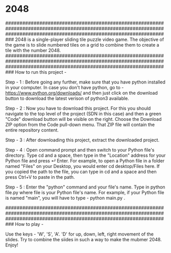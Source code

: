 # 2048
###########################################################################################################################################################################
2048 is a single-player sliding tile puzzle video game.
The objective of the game is to slide numbered tiles on a grid to combine them to create a tile with the number 2048.
###########################################################################################################################################################################
How to run this project - 

Step - 1 : 
Before going any further, make sure that you have python installed in your computer. In case you don't have python, go to - https://www.python.org/downloads/ and then just click on the download button to download the latest verison of python3 available.

Step - 2 :
Now you have to download this project. For this you should navigate to the top level of the project (SDN in this case) and then a green "Code" download button will be visible on the right. Choose the Download ZIP option from the Code pull-down menu. That ZIP file will contain the entire repository content.

Step - 3 :
After downloading this project, extract the downloaded project.

Step - 4 :
Open command prompt and then switch to your Python file's directory. Type cd and a space, then type in the "Location" address for your Python file and press ↵ Enter.
For example, to open a Python file in a folder named "Files" on your Desktop, you would enter cd desktop/Files here.
If you copied the path to the file, you can type in cd and a space and then press Ctrl+V to paste in the path.

Step - 5 : 
Enter the "python" command and your file's name. Type in python file.py where file is your Python file's name.
For example, if your Python file is named "main", you will have to type - python main.py .

###########################################################################################################################################################################
How to play - 

Use the keys - 'W', 'S', 'A'. 'D' for up, down, left, right movement of the slides.
Try to combine the siides in such a way to make the mubmer 2048.
Enjoy!
